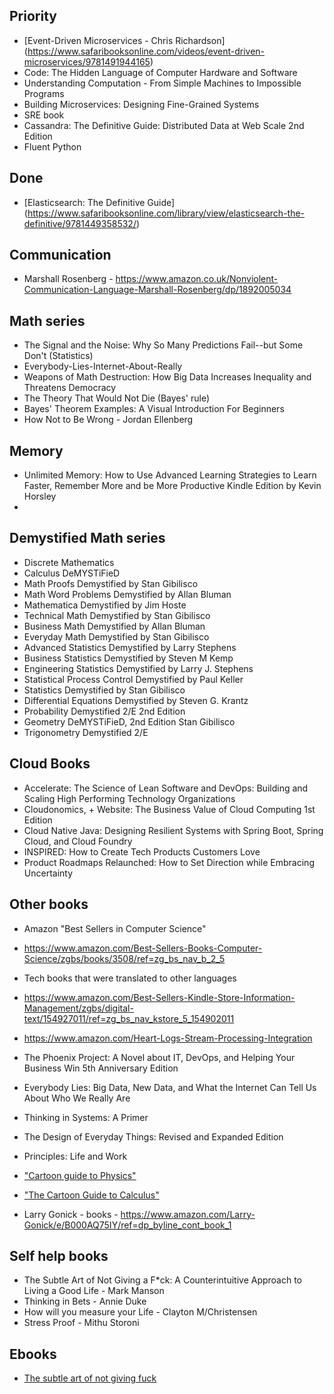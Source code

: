 ## Priority
* [Event-Driven Microservices - Chris Richardson] (https://www.safaribooksonline.com/videos/event-driven-microservices/9781491944165)
* Code: The Hidden Language of Computer Hardware and Software
* Understanding Computation - From Simple Machines to Impossible Programs
* Building Microservices: Designing Fine-Grained Systems
* SRE book
* Cassandra: The Definitive Guide: Distributed Data at Web Scale 2nd Edition
* Fluent Python

## Done
* [Elasticsearch: The Definitive Guide] (https://www.safaribooksonline.com/library/view/elasticsearch-the-definitive/9781449358532/)

## Communication
* Marshall Rosenberg - https://www.amazon.co.uk/Nonviolent-Communication-Language-Marshall-Rosenberg/dp/1892005034

## Math series
* The Signal and the Noise: Why So Many Predictions Fail--but Some Don't (Statistics)
* Everybody-Lies-Internet-About-Really
* Weapons of Math Destruction: How Big Data Increases Inequality and Threatens Democracy
* The Theory That Would Not Die (Bayes' rule)
* Bayes' Theorem Examples: A Visual Introduction For Beginners
* How Not to Be Wrong - Jordan Ellenberg

## Memory
* Unlimited Memory: How to Use Advanced Learning Strategies to Learn Faster, Remember More and be More Productive Kindle Edition by Kevin Horsley
* 

## Demystified Math series
* Discrete Mathematics 
* Calculus DeMYSTiFieD
* Math Proofs Demystified by Stan Gibilisco	
* Math Word Problems Demystified by Allan Bluman	
* Mathematica Demystified by Jim Hoste
* Technical Math Demystified by Stan Gibilisco
* Business Math Demystified by Allan Bluman
* Everyday Math Demystified by Stan Gibilisco
* Advanced Statistics Demystified by Larry Stephens
* Business Statistics Demystified by Steven M Kemp
* Engineering Statistics Demystified by Larry J. Stephens
* Statistical Process Control Demystified by Paul Keller	
* Statistics Demystified by Stan Gibilisco
* Differential Equations Demystified by Steven G. Krantz
* Probability Demystified 2/E 2nd Edition
* Geometry DeMYSTiFieD, 2nd Edition Stan Gibilisco
* Trigonometry Demystified 2/E 

## Cloud Books
* Accelerate: The Science of Lean Software and DevOps: Building and Scaling High Performing Technology Organizations
* Cloudonomics, + Website: The Business Value of Cloud Computing 1st Edition
* Cloud Native Java: Designing Resilient Systems with Spring Boot, Spring Cloud, and Cloud Foundry
* INSPIRED: How to Create Tech Products Customers Love
* Product Roadmaps Relaunched: How to Set Direction while Embracing Uncertainty
 

## Other books
* Amazon "Best Sellers in Computer Science"
* https://www.amazon.com/Best-Sellers-Books-Computer-Science/zgbs/books/3508/ref=zg_bs_nav_b_2_5
* Tech books that were translated to other languages
* https://www.amazon.com/Best-Sellers-Kindle-Store-Information-Management/zgbs/digital-text/154927011/ref=zg_bs_nav_kstore_5_154902011
* https://www.amazon.com/Heart-Logs-Stream-Processing-Integration
* The Phoenix Project: A Novel about IT, DevOps, and Helping Your Business Win 5th Anniversary Edition
* Everybody Lies: Big Data, New Data, and What the Internet Can Tell Us About Who We Really Are
* Thinking in Systems: A Primer 
* The Design of Everyday Things: Revised and Expanded Edition 
* Principles: Life and Work 

* ["Cartoon guide to Physics"](https://www.amazon.com/Cartoon-Guide-Physics/dp/0062731009)
* ["The Cartoon Guide to Calculus"](https://www.amazon.com/Cartoon-Guide-Calculus/dp/0061689092/ref=sr_1_5?s=books&ie=UTF8&qid=1537065864&sr=1-5&keywords=cartoon+guide+to+statistics&dpID=51gQZ9XpaYL&preST=_SX218_BO1,204,203,200_QL40_&dpSrc=srch)
* Larry Gonick - books - https://www.amazon.com/Larry-Gonick/e/B000AQ75IY/ref=dp_byline_cont_book_1

## Self help books
* The Subtle Art of Not Giving a F*ck: A Counterintuitive Approach to Living a Good Life - Mark Manson
* Thinking in Bets - Annie Duke  
* How will you measure your Life - Clayton M/Christensen
* Stress Proof - Mithu Storoni

## Ebooks
* [The subtle art of not giving fuck](https://issuu.com/magiimaa/docs/_mark_hanson__the_subtle_art_of_not)